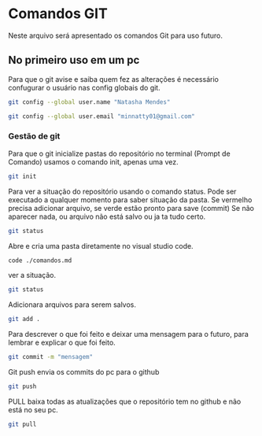 # Comandos GIT
Neste arquivo será apresentado os comandos Git para uso futuro.

## No primeiro uso em um pc
Para que o git avise e saiba quem fez as alterações é necessário
confugurar o usuário nas config globais do git.
```bash
git config --global user.name "Natasha Mendes"

git config --global user.email "minnatty01@gmail.com"
```

### Gestão de git
Para que o git inicialize pastas do repositório no terminal (Prompt de Comando)
 usamos o comando init, apenas uma vez.
```bash
git init
```
Para ver a situação do repositório usando o comando status.
Pode ser executado a qualquer momento para saber situação da pasta.
Se vermelho precisa adicionar arquivo, se verde estão pronto para save (commit)
Se não aparecer nada, ou arquivo não está salvo ou ja ta tudo certo.
```bash
git status
```
Abre e cria uma pasta diretamente no visual studio code.
```bash
code ./comandos.md
```

ver a situação.
```bash
git status
```

Adicionara arquivos para serem salvos.
```bash
git add .
```

Para descrever o que foi feito e deixar uma mensagem para o futuro, para lembrar e explicar o que foi feito.
```bash
git commit -m "mensagem"
```

Git push envia os commits do pc para o github
```bash
git push
```

PULL baixa todas as atualizações que o repositório tem no github e não está no seu pc.
```bash
git pull
```
